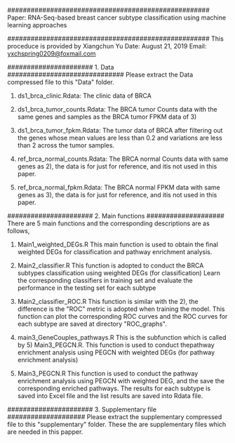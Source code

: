 ####################################################
Paper:
RNA-Seq-based breast cancer subtype classification using machine learning approaches

####################################################
This proceduce is provided by Xiangchun Yu
Date:
August 21, 2019
Email:
yxchspring0209@foxmail.com

###################### 1. Data ##############################
Please extract the Data compressed file to this "Data" folder.

1) ds1_brca_clinic.Rdata:
The clinic data of BRCA

2) ds1_brca_tumor_counts.Rdata:
The BRCA tumor Counts data with the same genes and samples as the BRCA tumor FPKM data of 3)

3) ds1_brca_tumor_fpkm.Rdata:
The tumor data of BRCA after filtering out the genes whose mean values are less than 0.2 and variations are less than 2 across the tumor samples.

4) ref_brca_normal_counts.Rdata:
The BRCA normal Counts data with same genes as 2), the data is for just for reference, and itis not used in this paper.

5) ref_brca_normal_fpkm.Rdata:
The BRCA normal FPKM data with same genes as 3), the data is for just for reference, and itis not used in this paper.

###################### 2. Main functions ####################
There are 5 main functions and the corresponding descriptions are as follows,
1) Main1_weighted_DEGs.R
This main function is used to obtain the final weighted DEGs for classification and pathway enrichment analysis.

2) Main2_classifier.R
This function is adopted to conduct the BRCA subtypes classification using weighted DEGs (for classification)
Learn the corresponding classifiers in training set and evaluate the performance in the testing set for each subtype

3) Main2_classifier_ROC.R
This function is similar with the 2), the difference is the "ROC" metric is adopted when training the model.
This function can plot the corresponding ROC curves and the ROC curves for each subtype are saved at directory "ROC_graphs".

4) main3_GeneCouples_pathways.R
This is the subfunction which is called by 5) Main3_PEGCN.R.
This function is used to conduct thepathway enrichment analysis using PEGCN with weighted DEGs (for pathway enrichment analysis)

5) Main3_PEGCN.R
This function is used to conduct the pathway enrichment analysis using PEGCN with weighted DEG, and the save the corresponding enriched pathways.
The results for each subtype is saved into Excel file and the list results are saved into Rdata file.

###################### 3. Supplementary file ####################
Please extract the supplementary compressed file to this "supplementary" folder.
These the are supplementary files which are needed in this papper.


